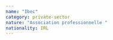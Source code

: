 ```yaml
---
name: "Ibec"
category: private-sector
nature: "Association professionnelle "
nationality: IRL
---
```

